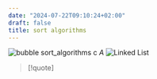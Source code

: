 ```yaml
---
date: "2024-07-22T09:10:24+02:00"
draft: false
title: sort algorithms
---
```


![bubble
sort_algorithms](/Algorithms/bubble_sort_algorithms) c
*A*
![Linked List](/Algorithms/Linked_List)

> \[!quote\]
